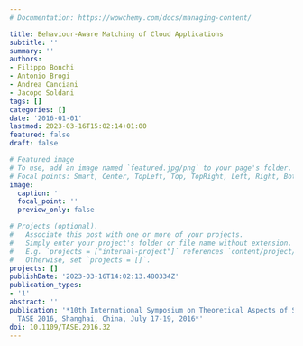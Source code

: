 ```yaml
---
# Documentation: https://wowchemy.com/docs/managing-content/

title: Behaviour-Aware Matching of Cloud Applications
subtitle: ''
summary: ''
authors:
- Filippo Bonchi
- Antonio Brogi
- Andrea Canciani
- Jacopo Soldani
tags: []
categories: []
date: '2016-01-01'
lastmod: 2023-03-16T15:02:14+01:00
featured: false
draft: false

# Featured image
# To use, add an image named `featured.jpg/png` to your page's folder.
# Focal points: Smart, Center, TopLeft, Top, TopRight, Left, Right, BottomLeft, Bottom, BottomRight.
image:
  caption: ''
  focal_point: ''
  preview_only: false

# Projects (optional).
#   Associate this post with one or more of your projects.
#   Simply enter your project's folder or file name without extension.
#   E.g. `projects = ["internal-project"]` references `content/project/deep-learning/index.md`.
#   Otherwise, set `projects = []`.
projects: []
publishDate: '2023-03-16T14:02:13.480334Z'
publication_types:
- '1'
abstract: ''
publication: '*10th International Symposium on Theoretical Aspects of Software Engineering,
  TASE 2016, Shanghai, China, July 17-19, 2016*'
doi: 10.1109/TASE.2016.32
---
```

